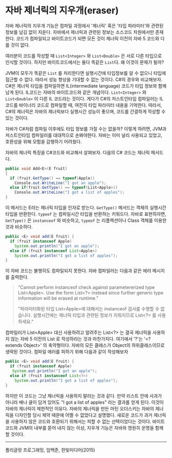 # 자바 제너릭의 지우개(eraser)

자바 제너릭의 지우개 기능은 컴파일 과정에서 '제너릭' 혹은 '타입 파라미터'와 관련된 정보를 남김 없이 지운다. 자바에서 제너릭과 관련된 정보는 소스코드 차원에서만 존재한다. 코드가 컴파일되고 바이트코드가 되면 모든 것이 제너릭 이전의 자바 5 코드와 다를 것이 없다. 

여러분이 코드를 작성할 때 `List<Integer>` 와 `List<Double>` 은 서로 다른 타입으로 인식할 것이다. 하지만 바이트코드에서는 둘다 똑같은 `List`다. 왜 이것이 문제가 될까?

JVM이 모두가 똑같은 `List` 를 처리한다면 실행시간에 타입정보를 알 수 없으니 타입에 접근할 수 없다. 따라서 성능 향상을 기대할 수 없는 것이다.  C#의 경우와 비교해보자. C#은 제너릭 타입을 컴파일하면 IL(intermediate language) 코드가 타입 정보와 함께 남게 된다. IL코드는 자바의 바이트코드와 같은 개념이다. `List<Integer>` 와 `List<Double>` 이 다른 IL 코드라는 것이다. 게다가 C#의 저스트인타임 컴파일러는 IL 코드를 바이너리 코드로 컴파일할 때, 여전히 타입 파라미터 내용을 기억한다. 따라서, C#의 제너릭은 자바의 제너릭보다 실행시간 성능이 좋으며, 코드를 간결하게 작성할 수 있는 것이다.

자바가 C#처럼 컴파일 이후에도 타입 정보를 가질 수는 없을까? 이렇게 하려면, JVM과 저스트인타임 컴파일러를 대대적으로 손봐야한다. 자바는 이미 널리 사용되고 있었고, 호환성을 위해 모험을 감행하기 어려웠다.

자바의 제너릭 특징을 C#코드와 비교해서 살펴보자. 다음의 C# 코드는 제너릭 메서드다.

```c#
public void Add<E>(E fruit)
{
  if (fruit.GetType() == typeof(Apple))
    Console.out.WriteLine("I got an apple");
  else if(fruit.GetType() == typeof(List<Apple>))
    Console.out.WriteLine("I got a list of apples");
} 
```

이 메서드는 E라는 제너릭 타입을 인자로 받는다. `GetType()` 메서드는 객체의 실행시간 타입을 반환한다. `typeof` 는 컴파일시간 타입을 반환하는 키워드다. 자바로 표현하자면, `GetType()` 은 `instanceof` 와 비슷하고, `typeof` 는 리플렉션이나 Class 객체를 이용한 것과 비슷하다. 

```java
public <E> void add(E fruit) {
  if (fruit instanceof Apple)
    System.out.println("I got an apple");
  else if (fruit instanceof List<Apple>)
    System.out.println("I got a list of apples");
}
```

이 자바 코드는 불행히도 컴파일되지 못한다. 자바 컴파일러는 다음과 같은 에러 메시지를 출력한다.

> "Cannot perform instanceof check against parametererized type List\<Apple\>. Use the form List\<?\> instead since further generic type information will be erased at runtime."
>
> "파라미터화된 타입 List\<Apple\>에 대해서는 instanceof 검사를 수행할 수 없습니다. 실행시간에는 제너릭 타입과 관련된 정보가 지워지므로 List\<?\> 를 사용하세요."

컴파일러가 List\<Apple\> 대신 사용하려고 알려주는 List\<?\> 는 결국 제너릭을 사용하지 않는 자바 5 이전의 List 로 작성하라는 것과 마찬가지다. 여기에서 '?'는 '\<? extends Object\>' 의 축약형이다. 자바의 모든 클래스가 Object의 하위클래스이므로 생략된 것이다. 컴파일 에러를 피하기 위해 다음과 같이 작성해보자

```java
public <E> void add(E fruit) {
  if (fruit instanceof Apple) 
   System.out.println("I got an apple");
  else if (fruit instanceof List<?>)
    System.out.println("I got a list of apples");
}
```

하지만 이 코드는 그냥 제너릭을 사용하지 말라는 것과 같다. 만약 리스트 안에 사과가 아니라 배나 귤이 담겨 있어도 "I got a list of apples" 라는 결과를 얻게 된다. 이것이 자바의 제너릭이 제한적인 이유다. 자바의 제너릭을 만든 마틴 오더스키는 자바의 제너릭을 디자인할 당시 제약 때문에 어쩔 수 없었다고 설명했다. 새로운 코드가 과거 제너릭을 사용하지 않은 코드와 호환되기 위해서는 피할 수 없는 선택이었다는 것이다. 바이트코드와 JVM의 내부를 뜯어 내지 않는 이상, 지우개 기능은 자바와 영원히 운명을 함께할 것이다.



---

폴리글랏 프로그래밍, 임백준, 한빛미디어(2015)